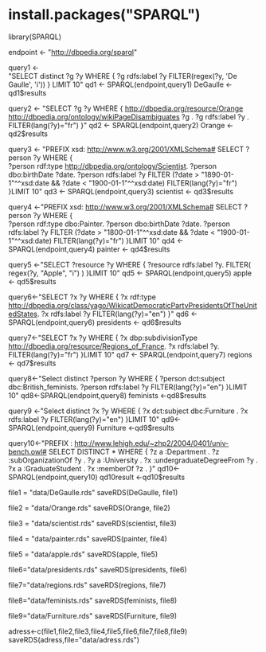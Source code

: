 # install.packages("SPARQL")
library(SPARQL)

endpoint <- "http://dbpedia.org/sparql"
  
query1 <-  
"SELECT distinct ?g ?y
  WHERE {
        ?g rdfs:label ?y
         FILTER(regex(?y, 'De Gaulle', 'i'))
         } LIMIT 10"
qd1 <- SPARQL(endpoint,query1)
DeGaulle <- qd1$results


query2 <-  "SELECT ?g ?y
  WHERE {
        <http://dbpedia.org/resource/Orange> <http://dbpedia.org/ontology/wikiPageDisambiguates> ?g .
         ?g rdfs:label ?y .
        FILTER(lang(?y)=\"fr\")
        }"
qd2 <- SPARQL(endpoint,query2)
Orange <- qd2$results



query3 <-  "PREFIX xsd: <http://www.w3.org/2001/XMLSchema#>
  SELECT ?person ?y
  WHERE {    
        ?person rdf:type <http://dbpedia.org/ontology/Scientist>.
        ?person dbo:birthDate ?date.
        ?person rdfs:label ?y
        FILTER (?date > \"1890-01-1\"^^xsd:date && ?date < \"1900-01-1\"^^xsd:date)
        FILTER(lang(?y)=\"fr\")
        }LIMIT 10"
qd3 <- SPARQL(endpoint,query3)
scientist <- qd3$results



query4 <-"PREFIX xsd: <http://www.w3.org/2001/XMLSchema#>
   SELECT ?person ?y
   WHERE {    
          ?person rdf:type dbo:Painter.
          ?person dbo:birthDate ?date.
          ?person rdfs:label ?y
          FILTER (?date > \"1800-01-1\"^^xsd:date && ?date < \"1900-01-1\"^^xsd:date)
          FILTER(lang(?y)=\"fr\")
          }LIMIT 10"
qd4 <- SPARQL(endpoint,query4)
painter <- qd4$results

query5 <-"SELECT ?resource ?y
   WHERE {
          ?resource rdfs:label ?y.
          FILTER( regex(?y, \"Apple\", \"i\") )
          }LIMIT 10"
qd5 <- SPARQL(endpoint,query5)
apple <- qd5$results

query6<-"SELECT ?x ?y
  WHERE {
        ?x rdf:type  <http://dbpedia.org/class/yago/WikicatDemocraticPartyPresidentsOfTheUnitedStates>.
        ?x rdfs:label ?y
       FILTER(lang(?y)=\"en\")
}"
qd6 <- SPARQL(endpoint,query6)
presidents <- qd6$results


query7<-"SELECT ?x ?y
  WHERE {
         ?x dbp:subdivisionType <http://dbpedia.org/resource/Regions_of_France>.
         ?x rdfs:label ?y.
          FILTER(lang(?y)=\"fr\")
        }LIMIT 10"
qd7 <- SPARQL(endpoint,query7)
regions <- qd7$results

query8<-"Select distinct ?person ?y
  WHERE {
        ?person dct:subject dbc:British_feminists.
        ?person rdfs:label ?y
        FILTER(lang(?y)=\"en\")
      }LIMIT 10"
qd8<-SPARQL(endpoint,query8)
feminists <-qd8$results

query9 <-"Select distinct ?x ?y
  WHERE {
      ?x dct:subject dbc:Furniture .
      ?x rdfs:label ?y
      FILTER(lang(?y)=\"en\")
      }LIMIT 10"
qd9<-SPARQL(endpoint,query9)
Furniture <-qd9$results

query10<-"PREFIX : <http://www.lehigh.edu/~zhp2/2004/0401/univ-bench.owl#> 
  SELECT DISTINCT * WHERE
   { 
    ?z a :Department . 
    ?z :subOrganizationOf ?y . 
    ?y a :University . 
    ?x :undergraduateDegreeFrom ?y . 
    ?x a :GraduateStudent . 
    ?x :memberOf ?z . 
    }"
qd10<-SPARQL(endpoint,query10)
qd10result <-qd10$results


file1 = "data/DeGaulle.rds"
saveRDS(DeGaulle, file1)

file2 = "data/Orange.rds"
saveRDS(Orange, file2)

file3 = "data/scientist.rds"
saveRDS(scientist, file3)

file4 = "data/painter.rds"
saveRDS(painter, file4)

file5 = "data/apple.rds"
saveRDS(apple, file5)

file6="data/presidents.rds"
saveRDS(presidents, file6)

file7="data/regions.rds"
saveRDS(regions, file7)

file8="data/feminists.rds"
saveRDS(feminists, file8)

file9="data/Furniture.rds"
saveRDS(Furniture, file9)


adress<-c(file1,file2,file3,file4,file5,file6,file7,file8,file9)
saveRDS(adress,file="data/adress.rds")




